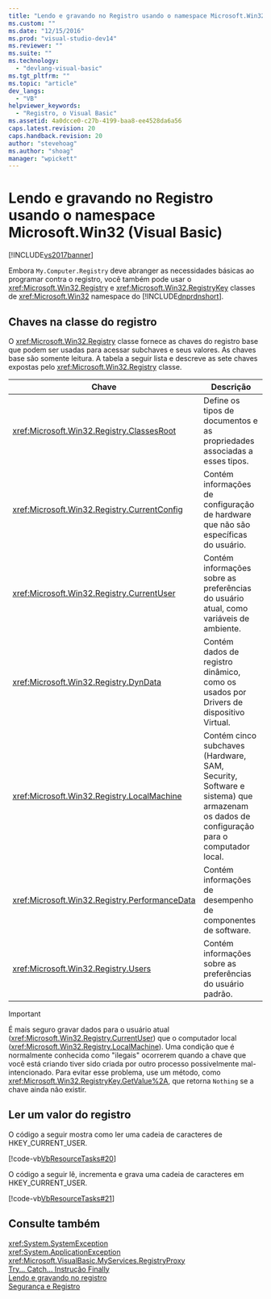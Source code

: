 ```yaml
---
title: "Lendo e gravando no Registro usando o namespace Microsoft.Win32 (Visual Basic) | Microsoft Docs"
ms.custom: ""
ms.date: "12/15/2016"
ms.prod: "visual-studio-dev14"
ms.reviewer: ""
ms.suite: ""
ms.technology: 
  - "devlang-visual-basic"
ms.tgt_pltfrm: ""
ms.topic: "article"
dev_langs: 
  - "VB"
helpviewer_keywords: 
  - "Registro, o Visual Basic"
ms.assetid: 4a0dcce0-c27b-4199-baa8-ee4528da6a56
caps.latest.revision: 20
caps.handback.revision: 20
author: "stevehoag"
ms.author: "shoag"
manager: "wpickett"
---
```

# Lendo e gravando no Registro usando o namespace Microsoft.Win32 (Visual Basic)
[!INCLUDE[vs2017banner](../../../../csharp/includes/vs2017banner.md)]

Embora `My.Computer.Registry` deve abranger as necessidades básicas ao programar contra o registro, você também pode usar o <xref:Microsoft.Win32.Registry> e <xref:Microsoft.Win32.RegistryKey> classes de <xref:Microsoft.Win32> namespace do [!INCLUDE[dnprdnshort](../../../../csharp/getting-started/includes/dnprdnshort_md.md)].  
  
## <a name="keys-in-the-registry-class"></a>Chaves na classe do registro  
 O <xref:Microsoft.Win32.Registry> classe fornece as chaves do registro base que podem ser usadas para acessar subchaves e seus valores. As chaves base são somente leitura. A tabela a seguir lista e descreve as sete chaves expostas pelo <xref:Microsoft.Win32.Registry> classe.  
  
|**Chave**|**Descrição**|  
|-------------|---------------------|  
|<xref:Microsoft.Win32.Registry.ClassesRoot>|Define os tipos de documentos e as propriedades associadas a esses tipos.|  
|<xref:Microsoft.Win32.Registry.CurrentConfig>|Contém informações de configuração de hardware que não são específicas do usuário.|  
|<xref:Microsoft.Win32.Registry.CurrentUser>|Contém informações sobre as preferências do usuário atual, como variáveis de ambiente.|  
|<xref:Microsoft.Win32.Registry.DynData>|Contém dados de registro dinâmico, como os usados por Drivers de dispositivo Virtual.|  
|<xref:Microsoft.Win32.Registry.LocalMachine>|Contém cinco subchaves (Hardware, SAM, Security, Software e sistema) que armazenam os dados de configuração para o computador local.|  
|<xref:Microsoft.Win32.Registry.PerformanceData>|Contém informações de desempenho de componentes de software.|  
|<xref:Microsoft.Win32.Registry.Users>|Contém informações sobre as preferências do usuário padrão.|  
  
> [!IMPORTANT]
>  É mais seguro gravar dados para o usuário atual (<xref:Microsoft.Win32.Registry.CurrentUser>) que o computador local (<xref:Microsoft.Win32.Registry.LocalMachine>). Uma condição que é normalmente conhecida como "ilegais" ocorrerem quando a chave que você está criando tiver sido criada por outro processo possivelmente mal-intencionado. Para evitar esse problema, use um método, como <xref:Microsoft.Win32.RegistryKey.GetValue%2A>, que retorna `Nothing` se a chave ainda não existir.  
  
## <a name="reading-a-value-from-the-registry"></a>Ler um valor do registro  
 O código a seguir mostra como ler uma cadeia de caracteres de HKEY_CURRENT_USER.  
  
 [!code-vb[VbResourceTasks#20](../../../../visual-basic/developing-apps/programming/computer-resources/codesnippet/VisualBasic/reading-from-and-writing-to-the-registry-using-the-microsoft-win32-namespace_1.vb)]  
  
 O código a seguir lê, incrementa e grava uma cadeia de caracteres em HKEY_CURRENT_USER.  
  
 [!code-vb[VbResourceTasks#21](../../../../visual-basic/developing-apps/programming/computer-resources/codesnippet/VisualBasic/reading-from-and-writing-to-the-registry-using-the-microsoft-win32-namespace_2.vb)]  
  
## <a name="see-also"></a>Consulte também  
 <xref:System.SystemException>   
 <xref:System.ApplicationException>   
 <xref:Microsoft.VisualBasic.MyServices.RegistryProxy>   
 [Try... Catch... Instrução Finally](../../../../visual-basic/language-reference/statements/try-catch-finally-statement.md)   
 [Lendo e gravando no registro](../../../../visual-basic/developing-apps/programming/computer-resources/reading-from-and-writing-to-the-registry.md)   
 [Segurança e Registro](../../../../visual-basic/developing-apps/programming/computer-resources/security-and-the-registry.md)